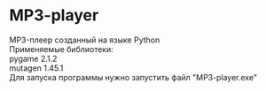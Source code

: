 # MP3-player
MP3-плеер созданный на языке Python <br />
Применяемые библиотеки:<br />
pygame 2.1.2 <br />
mutagen 1.45.1 <br />
Для запуска программы нужно запустить файл "MP3-player.exe" <br />

